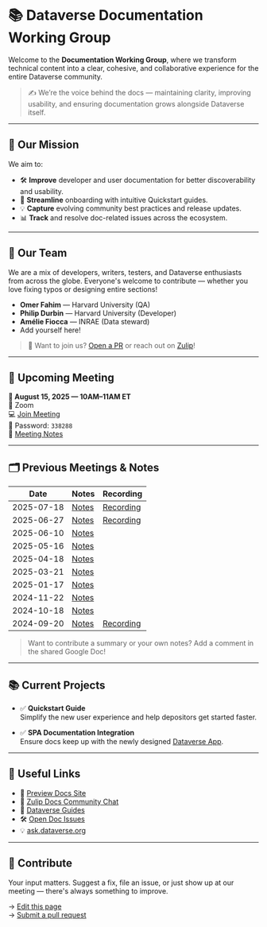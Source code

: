 # 📚 Dataverse Documentation Working Group

Welcome to the **Documentation Working Group**, where we transform technical content into a clear, cohesive, and collaborative experience for the entire Dataverse community.

> ✍️ We’re the voice behind the docs — maintaining clarity, improving usability, and ensuring documentation grows alongside Dataverse itself.

---

## 🎯 Our Mission

We aim to:

- 🛠️ **Improve** developer and user documentation for better discoverability and usability.
- 🚀 **Streamline** onboarding with intuitive Quickstart guides.
- 💡 **Capture** evolving community best practices and release updates.
- 📊 **Track** and resolve doc-related issues across the ecosystem.

---

## 👥 Our Team

We are a mix of developers, writers, testers, and Dataverse enthusiasts from across the globe. Everyone's welcome to contribute — whether you love fixing typos or designing entire sections!

- **Omer Fahim** — Harvard University (QA)
- **Philip Durbin** — Harvard University (Developer)
- **Amélie Fiocca** — INRAE (Data steward)
- Add yourself here!

> 🫶 Want to join us? [Open a PR](https://github.com/gdcc/www.gdcc.io) or reach out on [Zulip](https://dataverse.zulipchat.com/#narrow/channel/446770-docs)!

---

## 📅 Upcoming Meeting

**📆 August 15, 2025 — 10AM–11AM ET**  
📍 Zoom  
💻 [Join Meeting](https://harvard.zoom.us/j/98933135345?pwd=sUKojqQE5UwyIzY4aVDdgbs7uNFui2.1)  
🔐 Password: `338288`  
📝 [Meeting Notes](https://docs.google.com/document/d/1dX8ktajVsRDk-MDF-yHWV0f4vIe8U3DWrSzIerVGlF8/edit?usp=sharing)  

---

## 🗂️ Previous Meetings & Notes

| Date        | Notes           | Recording      |
|-------------|------------------|----------------|
| 2025-07-18  | [Notes](https://docs.google.com/document/d/1dX8ktajVsRDk-MDF-yHWV0f4vIe8U3DWrSzIerVGlF8/edit?usp=sharing) | [Recording](https://drive.google.com/file/d/1PPZE_sBm-Ky1e1M7Kj8DVi584pUNInBX/view?usp=drive_link) |
| 2025-06-27  | [Notes](https://docs.google.com/document/d/1dX8ktajVsRDk-MDF-yHWV0f4vIe8U3DWrSzIerVGlF8/edit?usp=sharing) | [Recording](https://drive.google.com/file/d/1wIlck6tD6FB0Grt8i2qbA_Nrm_yAmies/view?usp=drive_link) |
| 2025-06-10  | [Notes](https://docs.google.com/document/d/1dX8ktajVsRDk-MDF-yHWV0f4vIe8U3DWrSzIerVGlF8/edit?usp=sharing) |                |
| 2025-05-16  | [Notes](https://docs.google.com/document/d/1dX8ktajVsRDk-MDF-yHWV0f4vIe8U3DWrSzIerVGlF8/edit?usp=sharing)       |                |
| 2025-04-18  | [Notes](https://docs.google.com/document/d/1dX8ktajVsRDk-MDF-yHWV0f4vIe8U3DWrSzIerVGlF8/edit?usp=sharing)       |                |
| 2025-03-21  | [Notes](https://docs.google.com/document/d/1dX8ktajVsRDk-MDF-yHWV0f4vIe8U3DWrSzIerVGlF8/edit?usp=sharing)       |                |
| 2025-01-17  | [Notes](https://docs.google.com/document/d/1dX8ktajVsRDk-MDF-yHWV0f4vIe8U3DWrSzIerVGlF8/edit?usp=sharing)       |                |
| 2024-11-22  | [Notes](https://docs.google.com/document/d/1dX8ktajVsRDk-MDF-yHWV0f4vIe8U3DWrSzIerVGlF8/edit?usp=sharing)       |                |
| 2024-10-18  | [Notes](https://docs.google.com/document/d/1dX8ktajVsRDk-MDF-yHWV0f4vIe8U3DWrSzIerVGlF8/edit?usp=sharing)       |                |
| 2024-09-20  | [Notes](https://docs.google.com/document/d/1dX8ktajVsRDk-MDF-yHWV0f4vIe8U3DWrSzIerVGlF8/edit?usp=sharing)       | [Recording](#) |

> Want to contribute a summary or your own notes? Add a comment in the shared Google Doc!

---

## 📚 Current Projects

- ✅ **Quickstart Guide**  
  Simplify the new user experience and help depositors get started faster.
  
- ✅ **SPA Documentation Integration**  
  Ensure docs keep up with the newly designed [Dataverse App](https://github.com/IQSS/dataverse-frontend). 

---

## 🔗 Useful Links

- 📘 [Preview Docs Site](https://preview.guides.gdcc.io/)
- 💬 [Zulip Docs Community Chat](https://dataverse.zulipchat.com/#channels/446770/docs/general)
- 🧪 [Dataverse Guides](https://guides.dataverse.org/en/latest/)
- 🛠️ [Open Doc Issues](https://github.com/IQSS/dataverse/labels/Feature%3A%20User%20Guide)
- 💡 [ask.dataverse.org](https://ask.dataverse.org)

---

## 🤝 Contribute

Your input matters. Suggest a fix, file an issue, or just show up at our meeting — there's always something to improve.

→ [Edit this page](https://github.com/gdcc/www.gdcc.io/edit/main/source/working-groups/documentation.md)  
→ [Submit a pull request](https://github.com/gdcc/www.gdcc.io/pulls)
